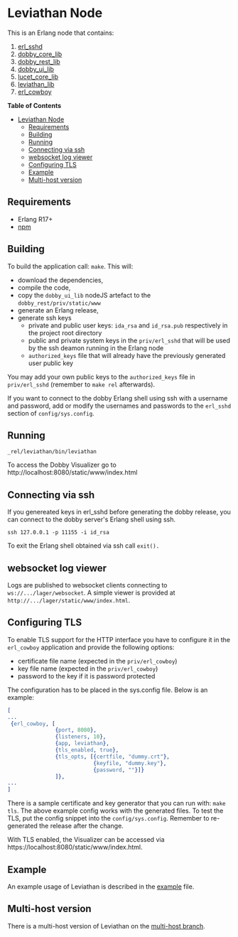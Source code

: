 # Leviathan Node

This is an Erlang node that contains:

1. [erl_sshd](https://github.com/ivanos/erl_sshd)
1. [dobby_core_lib](https://github.com/ivanos/dobby_core_lib)
2. [dobby_rest_lib](https://github.com/ivanos/dobby_rest_lib)
3. [dobby_ui_lib](https://github.com/ivanos/dobby_ui_lib)
1. [lucet_core_lib](https://github.com/ivanos/lucet_core_lib)
1. [leviathan_lib](https://github.com/ivanos/leviathan_lib)
1. [erl_cowboy](https://github.com/ivanos/erl_cowboy)



<!-- markdown-toc start - Don't edit this section. Run M-x markdown-toc-generate-toc again -->
**Table of Contents**

- [Leviathan Node](#leviathan-node)
    - [Requirements](#requirements)
    - [Building](#building)
    - [Running](#running)
    - [Connecting via ssh](#connecting-via-ssh)
    - [websocket log viewer](#websocket-log-viewer)
    - [Configuring TLS](#configuring-tls)
    - [Example](#example)
    - [Multi-host version](#multi-host-version)

## Requirements
- Erlang R17+
- [npm](https://www.npmjs.com/)

## Building
To build the application call: `make`. This will:

* download the dependencies,
* compile the code,
* copy the `dobby_ui_lib` nodeJS artefact to the `dobby_rest/priv/static/www`
* generate an Erlang release,
* generate ssh keys
  * private and public user keys: `ida_rsa` and `id_rsa.pub` respectively
  in the project root directory
  * public and private system keys in the `priv/erl_sshd` that will be used
  by the ssh deamon running in the Erlang node
  * `authorized_keys` file that will already have the previously generated
  user public key

You may add your own public keys to the `authorized_keys` file in
`priv/erl_sshd` (remember to `make rel` afterwards).

If you want to connect to the dobby Erlang shell using ssh with
a username and password, add or modify the usernames and passwords
to the `erl_sshd` section of `config/sys.config`.

## Running

```
_rel/leviathan/bin/leviathan
```

To access the Dobby Visualizer go to http://localhost:8080/static/www/index.html

## Connecting via ssh
If you genereated keys in erl_sshd before generating the dobby release,
you can connect to the dobby server's Erlang shell using ssh.
```
ssh 127.0.0.1 -p 11155 -i id_rsa
```

To exit the Erlang shell obtained via ssh call `exit().`

## websocket log viewer
Logs are published to websocket clients connecting to `ws://.../lager/websocket`.  A simple viewer is provided at `http://.../lager/static/www/index.html`.

## Configuring TLS

To enable TLS support for the HTTP interface you have to configure it in the `erl_cowboy`
application and provide the following options:

* certificate file name (expected in the `priv/erl_cowboy`)
* key file name (expected in the `priv/erl_cowboy`)
* password to the key if it is password protected

The configuration has to be placed in the sys.config file. Below is an example:
```erlang
[
...
 {erl_cowboy, [
               {port, 8080},
               {listeners, 10},
               {app, leviathan},
               {tls_enabled, true},
               {tls_opts, [{certfile, "dummy.crt"},
                           {keyfile, "dummy.key"},
                           {password, ""}]}
               ]},
...
]
```

There is a sample certificate and key generator that you can run with:
`make tls`.
The above example config works with the generated files. To test the TLS,
put the config snippet into the `config/sys.config`. Remember
to re-generated the release after the change.

With TLS enabled, the Visualizer can be accessed via https://localhost:8080/static/www/index.html.

## Example
An example usage of Leviathan is described in the [example](docs/example.org) file.

## Multi-host version

There is a multi-host version of Leviathan on the [multi-host branch](https://github.com/ivanos/leviathan_node/tree/multi-host).
